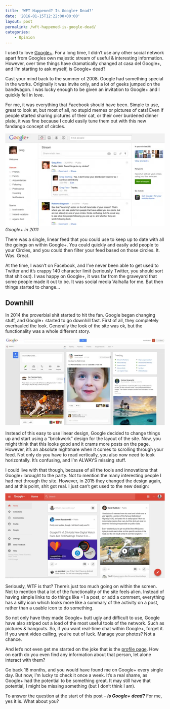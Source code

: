 ```yaml
---
title: 'WFT Happened? Is Google+ Dead?'
date: '2016-01-15T12:22:00+00:00'
layout: post
permalink: /wft-happened-is-google-dead/
categories:
    - Opinion
---
```


I used to love [Google+](https://web.archive.org/web/20160613074157/https://plus.google.com/+KevQuirk). For a long time, I didn’t use any other social network apart from Googles own majestic stream of useful &amp; interesting information. However, over time things have dramatically changed at casa del Google+, and I’m starting to ask myself, is Google+ dead?

Cast your mind back to the summer of 2008. Google had something special in the works. Originally it was invite only, and a lot of geeks jumped on the bandwagon. I was lucky enough to be given an invitation to Google+ and I quickly fell in love.

For me, it was everything that Facebook should have been. Simple to use, great to look at, but most of all, no stupid memes or pictures of cats! Even if people started sharing pictures of their cat, or their over burdened dinner plate, it was fine because I could easily tune them out with this new fandango concept of circles.

![Google+ in 2011](/assets/images/google-plus-2011.webp)
*Google+ in 2011*

There was a single, linear feed that you could use to keep up to date with all the goings on within Google+. You could quickly and easily add people to your Circles, and you could then filter your feed based on those circles. It. Was. Great.

At the time, I wasn’t on Facebook, and I’ve never been able to get used to Twitter and it’s crappy 140 character limit (seriously Twitter, you should sort that shit out). I was happy on Google+, it was far from the graveyard that some people made it out to be. It was social media Valhalla for me. But then things started to change…

## Downhill

In 2014 the proverbial shit started to hit the fan. Google began changing stuff, and Google+ started to go downhill fast. First of all, they completely overhauled the look. Generally the look of the site was ok, but the functionality was a whole different story.

![Google+ in 2014](/assets/images/google-plus-2014.webp)

Instead of this easy to use linear design, Google decided to change things up and start using a “brickwork” design for the layout of the site. Now, you might think that this looks good and it crams more posts on the page. However, it’s an absolute nightmare when it comes to scrolling through your feed. Not only do you have to read vertically, you also now need to look horizontally. It’s confusing, and I’m ALWAYS missing stuff.

I could live with that though, because of all the tools and innovations that Google+ brought to the party. Not to mention the many interesting people I had met through the site. However, in 2015 they changed the design again, and at this point, shit got real. I just can’t get used to the new design:

![Google+ in 2015](/assets/images/google-plus-2015.webp)

Seriously, WTF is that? There’s just too much going on within the screen. Not to mention that a lot of the functionality of the site feels alien. Instead of having simple links to do things like +1 a post, or add a comment, everything has a silly icon which looks more like a summary of the activity on a post, rather than a usable icon to do something.

So not only have they made Google+ butt ugly and difficult to use, Google have also striped out a load of the most useful tools of the network. Such as pictures &amp; hangouts. So, if you want real-time chat within Google+, forget it. If you want video calling, you’re out of luck. Manage your photos? Not a chance.

And let’s not even get me started on the joke that is the [profile page](https://web.archive.org/web/20160613074157/https://plus.google.com/+KevQuirk). How on earth do you even find any information about that person, let alone interact with them?

Go back 18 months, and you would have found me on Google+ every single day. But now, I’m lucky to check it once a week. It’s a real shame, as Google+ had the potential to be something great. It may still have that potential, I might be missing something (but I don’t think I am).

To answer the question at the start of this post – ***Is Google+ dead?*** For me, yes it is. What about you?